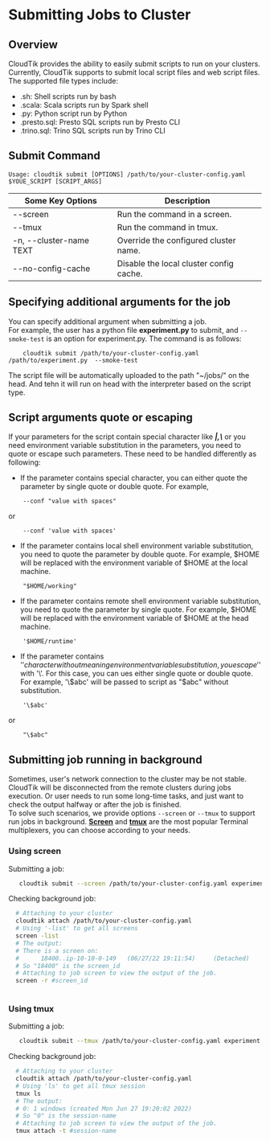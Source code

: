 # Submitting Jobs to Cluster

## Overview
CloudTik provides the ability to easily submit scripts to run on your clusters. Currently, CloudTik supports to submit local script files and web script files.
The supported file types include:
- .sh: Shell scripts run by bash
- .scala: Scala scripts run by Spark shell
- .py: Python script run by Python
- .presto.sql: Presto SQL scripts run by Presto CLI
- .trino.sql: Trino SQL scripts run by Trino CLI

## Submit Command


```
Usage: cloudtik submit [OPTIONS] /path/to/your-cluster-config.yaml $YOUE_SCRIPT [SCRIPT_ARGS]
```

| Some Key Options        | Description|
|-------------------------|---|
| --screen                |Run the command in a screen.|
| --tmux                  |Run the command in tmux.|
| -n, --cluster-name TEXT |Override the configured cluster name.|
| --no-config-cache       |Disable the local cluster config cache.|


## Specifying additional arguments for the job

You can specify additional argument when submitting a job.  
For example, the user has a python file **experiment.py** to submit, and `--smoke-test` is an option for experiment.py. The command is as follows:
```
    cloudtik submit /path/to/your-cluster-config.yaml /path/to/experiment.py  --smoke-test
```
The script file will be automatically uploaded to the path "~/jobs/" on the head. And tehn it will run on head with the interpreter based on the script type.

## Script arguments quote or escaping
If your parameters for the script contain special character like ***|,\\*** or
you need environment variable substitution in the parameters, you need to quote or escape such parameters.
These need to be handled differently as following:

- If the parameter contains special character, you can either quote the parameter by single quote or double quote.
For example,
```
    --conf "value with spaces"
```
or
```
    --conf 'value with spaces'
```

- If the parameter contains local shell environment variable substitution, you need to quote the parameter by double quote.
For example, $HOME will be replaced with the environment variable of $HOME at the local machine.
```
    "$HOME/working"
```

- If the parameter contains remote shell environment variable substitution, you need to quote the parameter by single quote.
For example, $HOME will be replaced with the environment variable of $HOME at the head machine.
```
    '$HOME/runtime'
```

- If the parameter contains '$' character without meaning environment variable substitution, you escape '$' with '\\'.
For this case, you can ues either single quote or double quote.
For example, '\\$abc' will be passed to script as "$abc" without substitution.
```
    '\$abc'
```
or
```
    "\$abc"
```

## Submitting job running in background
    
Sometimes, user's network connection to the cluster may be not stable. CloudTik will be disconnected from the remote clusters during jobs execution.
Or user needs to run some long-time tasks, and just want to check the output halfway or after the job is finished.  
To solve such scenarios, we provide options `--screen` or `--tmux` to support run jobs in background. 
**[Screen](https://www.gnu.org/software/screen/manual/screen.html)** and **[tmux](https://github.com/tmux/tmux/wiki/Getting-Started)** are the most popular Terminal multiplexers, you can choose according to your needs.

###  Using screen
Submitting a job:
```bash
   cloudtik submit --screen /path/to/your-cluster-config.yaml experiment.py
```
Checking background job:
```bash
  # Attaching to your cluster
  cloudtik attach /path/to/your-cluster-config.yaml 
  # Using '-list' to get all screens
  screen -list
  # The output:
  # There is a screen on:
  #      18400..ip-10-10-0-149   (06/27/22 19:11:54)     (Detached)
  # So "18400" is the screen_id
  # Attaching to job screen to view the output of the job.
  screen -r #screen_id
  
```

###  Using tmux
Submitting a job:
```bash
   cloudtik submit --tmux /path/to/your-cluster-config.yaml experiment.py
```
Checking background job:
```bash
  # Attaching to your cluster
  cloudtik attach /path/to/your-cluster-config.yaml 
  # Using 'ls' to get all tmux session
  tmux ls
  # The output:
  # 0: 1 windows (created Mon Jun 27 19:20:02 2022)
  # So "0" is the session-name
  # Attaching to job screen to view the output of the job.
  tmux attach -t #session-name
  
```


